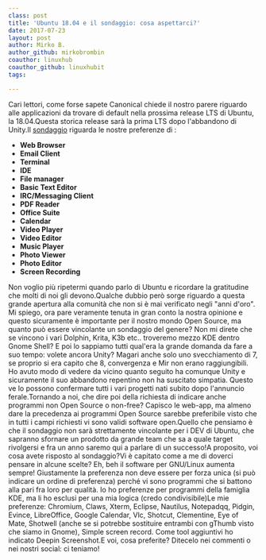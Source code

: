 ```yaml
---
class: post
title: 'Ubuntu 18.04 e il sondaggio: cosa aspettarci?'
date: 2017-07-23
layout: post
author: Mirko B.
author_github: mirkobrombin
coauthor: linuxhub
coauthor_github: linuxhubit
tags:

---
```

Cari lettori, come forse sapete Canonical chiede il nostro parere riguardo alle applicazioni da trovare di default nella prossima release LTS di Ubuntu, la 18.04.Questa storica release sarà la prima LTS dopo l'abbandono di Unity.<!--more-->Il <a href="https://docs.google.com/forms/d/e/1FAIpQLScOZggYro5S5okO8yhoGI5h2ucicBZPGGLYGOI6dINA1WSTzQ/viewform" target="_blank" rel="noopener noreferrer">sondaggio</a> riguarda le nostre preferenze di :<ul>    <li><strong>Web Browser</strong></li>    <li><strong>Email Client</strong></li>    <li><strong>Terminal</strong></li>    <li><strong>IDE</strong></li>    <li><strong>File manager</strong></li>    <li><strong>Basic Text Editor</strong></li>    <li><strong>IRC/Messaging Client</strong></li>    <li><strong>PDF Reader</strong></li>    <li><strong>Office Suite</strong></li>    <li><strong>Calendar</strong></li>    <li><strong>Video Player</strong></li>    <li><strong>Video Editor</strong></li>    <li><strong>Music Player</strong></li>    <li><strong>Photo Viewer</strong></li>    <li><strong>Photo Editor</strong></li>    <li><strong>Screen Recording</strong></li></ul>Non voglio più ripetermi quando parlo di Ubuntu e ricordare la gratitudine che molti di noi gli devono.Qualche dubbio però sorge riguardo a questa grande apertura alla comunità che non si è mai verificato negli "anni d'oro". Mi spiego, ora pare veramente tenuta in gran conto la nostra opinione e questo sicuramente è importante per il nostro mondo Open Source, ma quanto può essere vincolante un sondaggio del genere? Non mi direte che se vincono i vari Dolphin, Krita, K3b etc.. troveremo mezzo KDE dentro Gnome Shell? E poi lo sappiamo tutti qual'era la grande domanda da fare a suo tempo: volete ancora Unity? Magari anche solo uno svecchiamento di 7, se proprio si era capito che 8, convergenza e Mir non erano raggiungibili. Ho avuto modo di vedere da vicino quanto seguito ha comunque Unity e sicuramente il suo abbandono repentino non ha suscitato simpatia. Questo ve lo possono confermare tutti i vari progetti nati subito dopo l'annuncio ferale.Tornando a noi, che dire poi della richiesta di indicare anche programmi non Open Source o non-free? Capisco le web-app, ma almeno dare la precedenza ai programmi Open Source sarebbe preferibile visto che in tutti i campi richiesti vi sono validi software open.Quello che pensiamo è che il sondaggio non sarà strettamente vincolante per i DEV di Ubuntu,  che sapranno sfornare un prodotto da grande team che sa a quale target rivolgersi e fra un anno saremo qui a parlare di un successo!A proposito, voi cosa avete risposto al sondaggio?Vi è capitato come a me di doverci pensare in alcune scelte? Eh, beh il software per GNU/Linux aumenta sempre! Giustamente la preferenza  non deve essere per forza unica (si può indicare un ordine di preferenza) perché vi sono programmi che si battono alla pari fra loro per qualità. Io ho preferenze per programmi della famiglia KDE, ma li ho esclusi per una mia logica (credo condivisibile)Le mie preferenze: Chromium, Claws, Xterm, Eclipse, Nautilus, Notepadqq, Pidgin, Evince, LibreOffice, Google Calendar, Vlc, Shotcut, Clementine, Eye of Mate, Shotwell (anche se si potrebbe sostituire entrambi con gThumb visto che siamo in Gnome), Simple screen record. Come tool aggiuntivi ho indicato Deepin Screenshot.E voi, cosa preferite?  Ditecelo nei commenti o nei nostri social: ci teniamo!